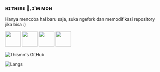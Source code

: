 ### ʜɪ ᴛʜᴇʀᴇ 👋,  ɪ'ᴍ ᴍᴏɴ
Hanya mencoba hal baru saja, suka ngefork dan memodifikasi repository jika bisa :)


<img src="https://media.giphy.com/media/IqgySmxEgP0rs40ZMB/giphy.gif" width="50"> <img src="https://media.giphy.com/media/IqgySmxEgP0rs40ZMB/giphy.gif" width="50">
<img src="https://media.giphy.com/media/IqgySmxEgP0rs40ZMB/giphy.gif" width="50"> <img src="https://media.giphy.com/media/IqgySmxEgP0rs40ZMB/giphy.gif" width="50">


![Thismn's GitHub](https://github-readme-stats.vercel.app/api?username=thismn&show_icons=true&theme=radical)

![Langs](https://github-readme-stats.vercel.app/api/top-langs/?username=thismn&layout=compact&theme=midnight-purple&hide=Css)
